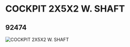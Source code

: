 # COCKPIT 2X5X2 W. SHAFT
## 92474
![COCKPIT 2X5X2 W. SHAFT](https://lc-www-live-s.legocdn.com/media/bricks/5/2/4613756.jpg)